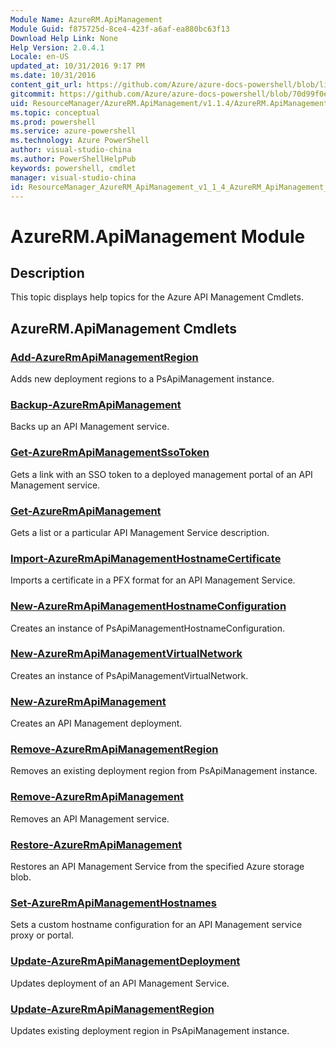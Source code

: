 ```yaml
---
Module Name: AzureRM.ApiManagement
Module Guid: f875725d-8ce4-423f-a6af-ea880bc63f13
Download Help Link: None
Help Version: 2.0.4.1
Locale: en-US
updated_at: 10/31/2016 9:17 PM
ms.date: 10/31/2016
content_git_url: https://github.com/Azure/azure-docs-powershell/blob/live/azureps-cmdlets-docs/ResourceManager/AzureRM.ApiManagement/v1.1.4/AzureRM.ApiManagement.md
gitcommit: https://github.com/Azure/azure-docs-powershell/blob/70d99f0e924efe152eb73454f7898f92d5a5db64/azureps-cmdlets-docs/ResourceManager/AzureRM.ApiManagement/v1.1.4/AzureRM.ApiManagement.md
uid: ResourceManager/AzureRM.ApiManagement/v1.1.4/AzureRM.ApiManagement.md
ms.topic: conceptual
ms.prod: powershell
ms.service: azure-powershell
ms.technology: Azure PowerShell
author: visual-studio-china
ms.author: PowerShellHelpPub
keywords: powershell, cmdlet
manager: visual-studio-china
id: ResourceManager_AzureRM_ApiManagement_v1_1_4_AzureRM_ApiManagement_md
---
```


# AzureRM.ApiManagement Module
## Description
This topic displays help topics for the Azure API Management Cmdlets. 

## AzureRM.ApiManagement Cmdlets
### [Add-AzureRmApiManagementRegion](./Add-AzureRmApiManagementRegion.md)
Adds new deployment regions to a PsApiManagement instance.


### [Backup-AzureRmApiManagement](./Backup-AzureRmApiManagement.md)
Backs up an API Management service.


### [Get-AzureRmApiManagementSsoToken](./Get-AzureRmApiManagementSsoToken.md)
Gets a link with an SSO token to a deployed management portal of an API Management service.


### [Get-AzureRmApiManagement](./Get-AzureRmApiManagement.md)
Gets a list or a particular API Management Service description.


### [Import-AzureRmApiManagementHostnameCertificate](./Import-AzureRmApiManagementHostnameCertificate.md)
Imports a certificate in a PFX format for an API Management Service.


### [New-AzureRmApiManagementHostnameConfiguration](./New-AzureRmApiManagementHostnameConfiguration.md)
Creates an instance of PsApiManagementHostnameConfiguration.


### [New-AzureRmApiManagementVirtualNetwork](./New-AzureRmApiManagementVirtualNetwork.md)
Creates an instance of PsApiManagementVirtualNetwork.


### [New-AzureRmApiManagement](./New-AzureRmApiManagement.md)
Creates an API Management deployment.


### [Remove-AzureRmApiManagementRegion](./Remove-AzureRmApiManagementRegion.md)
Removes an existing deployment region from PsApiManagement instance.


### [Remove-AzureRmApiManagement](./Remove-AzureRmApiManagement.md)
Removes an API Management service.


### [Restore-AzureRmApiManagement](./Restore-AzureRmApiManagement.md)
Restores an API Management Service from the specified Azure storage blob.


### [Set-AzureRmApiManagementHostnames](./Set-AzureRmApiManagementHostnames.md)
Sets a custom hostname configuration for an API Management service proxy or portal.


### [Update-AzureRmApiManagementDeployment](./Update-AzureRmApiManagementDeployment.md)
Updates deployment of an API Management Service.


### [Update-AzureRmApiManagementRegion](./Update-AzureRmApiManagementRegion.md)
Updates existing deployment region in PsApiManagement instance.




